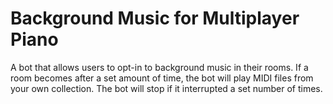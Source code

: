 # Background Music for Multiplayer Piano
A bot that allows users to opt-in to background music in their rooms. If a room becomes after a set amount of time, the bot will play MIDI files from your own collection. The bot will stop if it interrupted a set number of times.